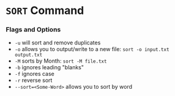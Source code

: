# ```SORT``` Command

### __Flags and Options__
- ```-u``` will sort and remove duplicates
- ```-o``` allows you to output/write to a new file: ```sort -o input.txt output.txt```
- ```-M``` sorts by Month: ```sort -M file.txt```
- ```-b``` ignores leading "blanks"
- ```-f``` ignores case
- ```-r``` reverse sort
- ```--sort=<Some-Word>``` allows you to sort by word
